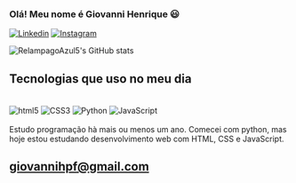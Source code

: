 ### Olá! Meu nome é Giovanni Henrique 😃

[![Linkedin](https://img.shields.io/badge/LinkedIn-0077B5?style=for-the-badge&logo=linkedin&logoColor=white)](https://www.linkedin.com/in/giovanni-henrique-de-paula-fernandes-a7512b199/)
[![Instagram](https://img.shields.io/badge/Instagram-E4405F?style=for-the-badge&logo=instagram&logoColor=white)](https://www.instagram.com/giohenrique_514/)

![RelampagoAzul5's GitHub stats](https://github-readme-stats.vercel.app/api?username=RelampagoAzul5&show_icons=true&theme=dracula)


## Tecnologias que uso no meu dia

<div style='display: inline_block'><br>
    <img align='center' alt="html5" src="https://img.shields.io/badge/HTML5-E34F26?style=for-the-badge&logo=html5&logoColor=white">
    <img align='center' alt="CSS3" src="https://img.shields.io/badge/CSS3-1572B6?style=for-the-badge&logo=css3&logoColor=white">
    <img align='center' alt="Python" src="https://img.shields.io/badge/Python-14354C?style=for-the-badge&logo=python&logoColor=white">
    <img align='center' alt="JavaScript" src="https://img.shields.io/badge/-JavaScript-0D1117?style=for-the-badge&logo=javascript&labelColor=0D1117">

</div>
<br>
Estudo programação hà mais ou menos um ano. Comecei com python, mas hoje estou estudando desenvolvimento web com HTML, CSS e JavaScript.

## giovannihpf@gmail.com
